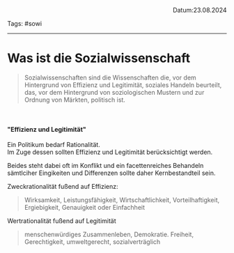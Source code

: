 <p align="right">Datum:23.08.2024</p>

Tags: #sowi 

---

# Was ist die Sozialwissenschaft

> Sozialwissenschaften sind die Wissenschaften die, vor dem Hintergrund von
Effizienz und Legitimität, soziales Handeln beurteilt, das, vor dem
Hintergrund von soziologischen Mustern und zur Ordnung von Märkten,
politisch ist.

<br>

#### "Effizienz und Legitimität"

Ein Politikum bedarf Rationalität.  
Im Zuge dessen sollten Effizienz und Legitimität berücksichtigt werden.

Beides steht dabei oft im Konflikt und ein facettenreiches Behandeln sämtlciher Eingikeiten und Differenzen sollte daher Kernbestandteil sein.

Zweckrationalität fußend auf
Effizienz:
> Wirksamkeit, Leistungsfähigkeit, Wirtschaftlichkeit, Vorteilhaftigkeit, Ergiebigkeit, Genauigkeit oder Einfachheit

Wertrationalität fußend auf
Legitimität
> menschenwürdiges Zusammenleben, Demokratie. Freiheit, Gerechtigkeit, umweltgerecht, sozialverträglich